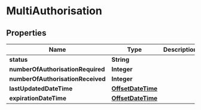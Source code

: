 
# MultiAuthorisation

## Properties
Name | Type | Description | Notes
------------ | ------------- | ------------- | -------------
**status** | **String** |  |  [optional]
**numberOfAuthorisationRequired** | **Integer** |  |  [optional]
**numberOfAuthorisationReceived** | **Integer** |  |  [optional]
**lastUpdatedDateTime** | [**OffsetDateTime**](OffsetDateTime.md) |  |  [optional]
**expirationDateTime** | [**OffsetDateTime**](OffsetDateTime.md) |  |  [optional]



